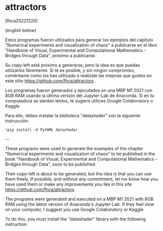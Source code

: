 # attractors

[fhca20221220]

(english below)

Estos programas fueron utilizados para generar los ejemplos del capítulo "Numerical experiments and visualization of chaos" a publicarse en el libro "Handbook of Visual, Experimental and Computational Mathematics - Bridges through Data", próximo a publicarse.

Su copy-left está próximo a generarse, pero la idea es que puedas utilizarlos libremente. Si te es posible, y sin ningún compromiso, coméntame como los has utilizado o realízale las mejoras que gustes en este sitio https://github.com/fhca/attractors .

Los programas fueron generados y ejecutados en una MBP M1 2021 con 8GB RAM usando la última versión del Jupyter-Lab de Anaconda. Si en tu computadora se sienten lentos, te sugiero utilices Google Colaboratory o Kaggle. 

Para ello, debes instalar la biblioteca "datashader" con la siguiente instrucción:
```
!pip install -U PyYAML datashader
```

--

These programs were used to generate the examples of the chapter "Numerical experiments and visualization of chaos" to be published in the book "Handbook of Visual, Experimental and Computational Mathematics - Bridges through Data", soon to be published.

Their copy-left is about to be generated, but the idea is that you can use them freely. If possible, and without any commitment, let me know how you have used them or make any improvements you like in this site https://github.com/fhca/attractors .

The programs were generated and executed on a MBP M1 2021 with 8GB RAM using the latest version of Anaconda's Jupyter-Lab. If they feel slow on your computer, I suggest you use Google Colaboratory or Kaggle. 

To do this, you must install the "datashader" library with the following instruction: